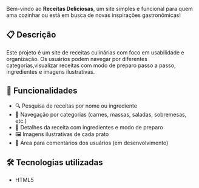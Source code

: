 Bem-vindo ao **Receitas Deliciosas**, um site simples e funcional para quem ama cozinhar ou está em busca de novas inspirações gastronômicas!

## 📋 Descrição

Este projeto é um site de receitas culinárias com foco em usabilidade e organização. Os usuários podem navegar
por diferentes categorias,visualizar receitas com modo de preparo passo a passo, ingredientes e imagens ilustrativas.

## 🚀 Funcionalidades

- 🔍 Pesquisa de receitas por nome ou ingrediente
- 📂 Navegação por categorias (carnes, massas, saladas, sobremesas, etc.)
- 📝 Detalhes da receita com ingredientes e modo de preparo
- 🖼️ Imagens ilustrativas de cada prato
- 💬 Área para comentários dos usuários (em desenvolvimento)

## 🛠️ Tecnologias utilizadas

- HTML5
